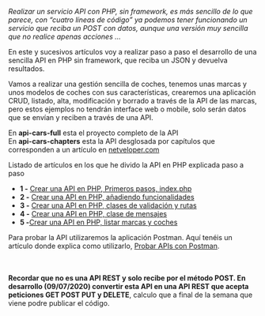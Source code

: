 <i>Realizar un servicio API con PHP, sin framework, es más sencillo de lo que parece, con “cuatro líneas de código” ya podemos tener funcionando un servicio que reciba un POST con datos, aunque una versión muy sencilla que no realice apenas acciones ...</i>


En este y sucesivos artículos voy a realizar paso a paso el desarrollo de una sencilla API en PHP sin framework, que reciba un JSON y devuelva resultados.

Vamos a realizar una gestión sencilla de coches, tenemos unas marcas y unos modelos de coches con sus características, crearemos una aplicación CRUD, listado, alta, modificación y borrado a través de la API de las marcas, pero estos ejemplos no tendrán interface web o mobile, solo serán datos que se envían y reciben a través de una API.

En <b>api-cars-full</b> esta el proyecto completo de la API<br>
En <b>api-cars-chapters</b> esta la API desglosada por capítulos que corresponden a un artículo en <a href="https://netveloper.com">netveloper.com</a>

Listado de artículos en los que he divido la API en PHP explicada paso a paso
<ul>
<li><b>1 -</b> <a href="https://www.netveloper.com//crear-una-api-en-php-primeros-pasos-index.php" target=_blank>Crear una API en PHP, Primeros pasos, index.php</a>
<li><b>2 -</b> <a href="https://www.netveloper.com//crear-una-api-en-php-añadiendo-funcionalidades" target=_blank>Crear una API en PHP, añadiendo funcionalidades</a>
<li><b>3 -</b> <a href="https://www.netveloper.com//crear-una-api-en-php-clases-de-validacion-y-rutas" target=_blank>Crear una API en PHP, clases de validación y rutas</a>
<li><b>4 -</b> <a href="https://www.netveloper.com//crear-una-api-en-php-clase-de-mensajes" target=_blank>Crear una API en PHP, clase de mensajes</a>
<li><b>5 -</b><a href="https://www.netveloper.com//crear-una-api-en-php-listar-marcas-y-coches" target=_blank>Crear una API en PHP, listar marcas y coches</a>
</ul>
Para probar la API utilizaremos la aplicación Postman. Aquí tenéis un artículo donde explica como utilizarlo, <a href="/probar-apis-con-postman" target="_blank">Probar APIs con Postman</a>.

<br><br>
<b>Recordar que no es una API REST y solo recibe por el método POST. En desarrollo (09/07/2020) convertir esta API en una API REST que acepta peticiones GET POST PUT y DELETE</b>, calculo que a final de la semana que viene podre publicar el código.

